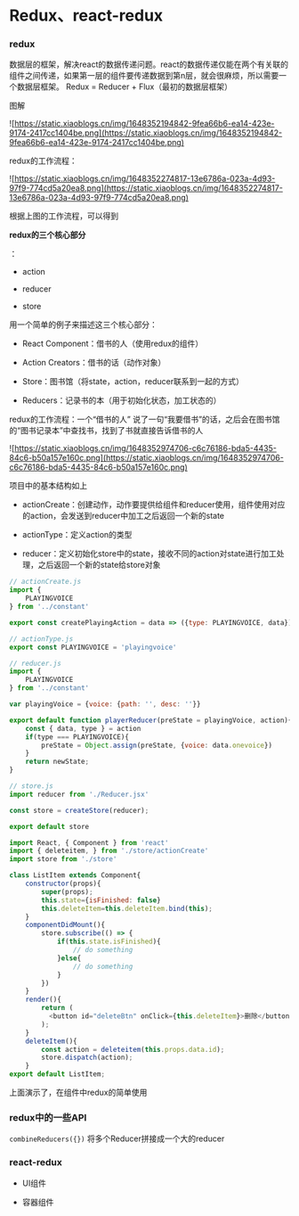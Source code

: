 # Redux、react-redux

### redux

数据层的框架，解决react的数据传递问题。react的数据传递仅能在两个有关联的组件之间传递，如果第一层的组件要传递数据到第n层，就会很麻烦，所以需要一个数据层框架。 Redux = Reducer + Flux（最初的数据层框架）

图解

![https://static.xiaoblogs.cn/img/1648352194842-9fea66b6-ea14-423e-9174-2417cc1404be.png](https://static.xiaoblogs.cn/img/1648352194842-9fea66b6-ea14-423e-9174-2417cc1404be.png)



redux的工作流程：

![https://static.xiaoblogs.cn/img/1648352274817-13e6786a-023a-4d93-97f9-774cd5a20ea8.png](https://static.xiaoblogs.cn/img/1648352274817-13e6786a-023a-4d93-97f9-774cd5a20ea8.png)

根据上图的工作流程，可以得到

**redux的三个核心部分**

：

- action

- reducer

- store

用一个简单的例子来描述这三个核心部分：

- React Component：借书的人（使用redux的组件）

- Action Creators：借书的话（动作对象）

- Store：图书馆（将state，action，reducer联系到一起的方式）

- Reducers：记录书的本（用于初始化状态，加工状态的）

redux的工作流程：一个“借书的人” 说了一句“我要借书”的话，之后会在图书馆的“图书记录本”中查找书，找到了书就直接告诉借书的人

![https://static.xiaoblogs.cn/img/1648352974706-c6c76186-bda5-4435-84c6-b50a157e160c.png](https://static.xiaoblogs.cn/img/1648352974706-c6c76186-bda5-4435-84c6-b50a157e160c.png)

项目中的基本结构如上

- actionCreate：创建动作，动作要提供给组件和reducer使用，组件使用对应的action，会发送到reducer中加工之后返回一个新的state

- actionType：定义action的类型

- reducer：定义初始化store中的state，接收不同的action对state进行加工处理，之后返回一个新的state给store对象

```JavaScript
// actionCreate.js
import {
    PLAYINGVOICE
} from '../constant'

export const createPlayingAction = data => ({type: PLAYINGVOICE, data})
```

```JavaScript
// actionType.js
export const PLAYINGVOICE = 'playingvoice'
```

```JavaScript
// reducer.js
import {
    PLAYINGVOICE
} from '../constant'

var playingVoice = {voice: {path: '', desc: ''}}

export default function playerReducer(preState = playingVoice, action){
    const { data, type } = action
    if(type === PLAYINGVOICE){
        preState = Object.assign(preState, {voice: data.onevoice})
    }
    return newState;
}
```

```JavaScript
// store.js
import reducer from './Reducer.jsx'

const store = createStore(reducer);

export default store
```

```JavaScript
import React, { Component } from 'react'
import { deleteitem, } from './store/actionCreate'
import store from './store'

class ListItem extends Component{
    constructor(props){
        super(props);
        this.state={isFinished: false}
        this.deleteItem=this.deleteItem.bind(this);
    }
    componentDidMount(){
        store.subscribe(() => {
            if(this.state.isFinished){
                // do something
            }else{
                // do something
            }
        })
    }
    render(){
        return (
          <button id="deleteBtn" onClick={this.deleteItem}>删除</button>
        );
    }
    deleteItem(){
        const action = deleteitem(this.props.data.id);
        store.dispatch(action);
    }
export default ListItem;
```

上面演示了，在组件中redux的简单使用

### redux中的一些API

`combineReducers({})` 将多个Reducer拼接成一个大的reducer

### react-redux

- UI组件

- 容器组件

